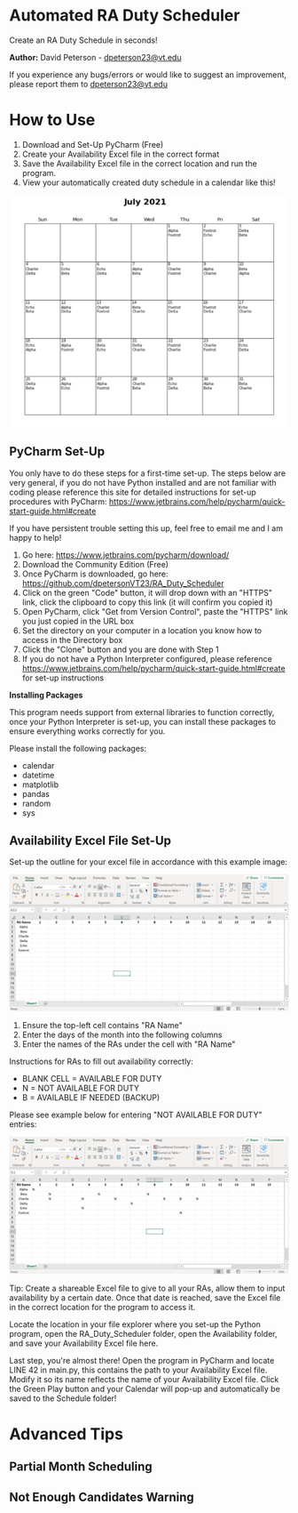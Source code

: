 # Automated RA Duty Scheduler
Create an RA Duty Schedule in seconds!

**Author:** David Peterson - dpeterson23@vt.edu

If you experience any bugs/errors or would like to suggest an improvement, please report them to dpeterson23@vt.edu

# How to Use
1) Download and Set-Up PyCharm (Free)
2) Create your Availability Excel file in the correct format
3) Save the Availability Excel file in the correct location and run the program.
4) View your automatically created duty schedule in a calendar like this!

![](images/calendar_image_1.png)


## PyCharm Set-Up
You only have to do these steps for a first-time set-up. The steps below are very general, if you do not have Python installed and are not familiar with coding please reference this site for detailed instructions for set-up procedures with PyCharm: https://www.jetbrains.com/help/pycharm/quick-start-guide.html#create

If you have persistent trouble setting this up, feel free to email me and I am happy to help!

1) Go here: https://www.jetbrains.com/pycharm/download/
2) Download the Community Edition (Free)
3) Once PyCharm is downloaded, go here: https://github.com/dpetersonVT23/RA_Duty_Scheduler
4) Click on the green "Code" button, it will drop down with an "HTTPS" link, click the clipboard to copy this link (it will confirm you copied it)
5) Open PyCharm, click "Get from Version Control", paste the "HTTPS" link you just copied in the URL box
6) Set the directory on your computer in a location you know how to access in the Directory box
7) Click the "Clone" button and you are done with Step 1
8) If you do not have a Python Interpreter configured, please reference https://www.jetbrains.com/help/pycharm/quick-start-guide.html#create for set-up instructions

**Installing Packages**

This program needs support from external libraries to function correctly, once your Python Interpreter is set-up, you can install these packages to ensure everything works correctly for you.

Please install the following packages:
- calendar
- datetime
- matplotlib
- pandas
- random
- sys

## Availability Excel File Set-Up
Set-up the outline for your excel file in accordance with this example image:

![](images/excel_image_1.png)

1) Ensure the top-left cell contains "RA Name"
2) Enter the days of the month into the following columns
3) Enter the names of the RAs under the cell with "RA Name"

Instructions for RAs to fill out availability correctly:
- BLANK CELL = AVAILABLE FOR DUTY
- N          = NOT AVAILABLE FOR DUTY
- B          = AVAILABLE IF NEEDED (BACKUP)

Please see example below for entering "NOT AVAILABLE FOR DUTY" entries:

![](images/excel_image_2.png)

Tip: Create a shareable Excel file to give to all your RAs, allow them to input availability by a certain date. Once that date is reached, save the Excel file in the correct location for the program to access it.

Locate the location in your file explorer where you set-up the Python program, open the RA_Duty_Scheduler folder, open the Availability folder, and save your Availability Excel file here.

Last step, you're almost there! Open the program in PyCharm and locate LINE 42 in main.py, this contains the path to your Availability Excel file. Modify it so its name reflects the name of your Availability Excel file. Click the Green Play button and your Calendar will pop-up and automatically be saved to the Schedule folder!

# Advanced Tips

## Partial Month Scheduling

## Not Enough Candidates Warning
